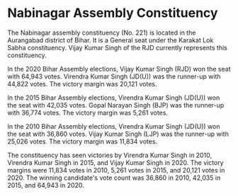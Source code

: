 # Nabinagar Assembly Constituency

The Nabinagar assembly constituency (No. 221) is located in the Aurangabad district of Bihar. It is a General seat under the Karakat Lok Sabha constituency. Vijay Kumar Singh of the RJD currently represents this constituency.

In the 2020 Bihar Assembly elections, Vijay Kumar Singh (RJD) won the seat with 64,943 votes. Virendra Kumar Singh (JD(U)) was the runner-up with 44,822 votes. The victory margin was 20,121 votes.

In the 2015 Bihar Assembly elections, Virendra Kumar Singh (JD(U)) won the seat with 42,035 votes. Gopal Narayan Singh (BJP) was the runner-up with 36,774 votes. The victory margin was 5,261 votes.

In the 2010 Bihar Assembly elections, Virendra Kumar Singh (JD(U)) won the seat with 36,860 votes. Vijay Kumar Singh (LJP) was the runner-up with 25,026 votes. The victory margin was 11,834 votes.

The constituency has seen victories by Virendra Kumar Singh in 2010, Virendra Kumar Singh in 2015, and Vijay Kumar Singh in 2020. The victory margins were 11,834 votes in 2010, 5,261 votes in 2015, and 20,121 votes in 2020. The winning candidate's vote count was 36,860 in 2010, 42,035 in 2015, and 64,943 in 2020.
